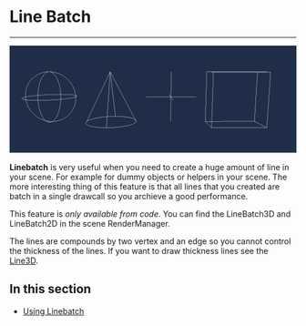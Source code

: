 # Line Batch
---
![Billboards header](images/linebatchHeader.jpg)

**Linebatch** is very useful when you need to create a huge amount of line in your scene. For example for dummy objects or helpers in your scene. The more interesting thing of this feature is that all lines that you created are batch in a single drawcall so you archieve a good performance.

This feature is _only available from code_. You can find the LineBatch3D and LineBatch2D in the scene RenderManager.

The lines are compounds by two vertex and an edge so you cannot control the thickness of the lines. If you want to draw thickness lines see the [Line3D](../lines_3d.md).

## In this section

* [Using Linebatch](using_linebatch.md)